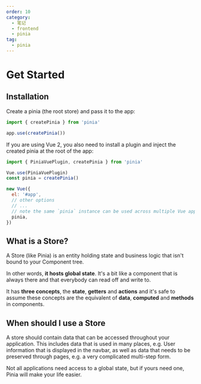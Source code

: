 ```yaml
---
order: 10
category:
  - 笔记
  - frontend
  - pinia
tag:
  - pinia
---
```


# Get Started

## Installation

Create a pinia (the root store) and pass it to the app:

```js
import { createPinia } from 'pinia'

app.use(createPinia())
```

If you are using Vue 2, you also need to install a plugin and inject the created pinia at the root of the app:

```js
import { PiniaVuePlugin, createPinia } from 'pinia'

Vue.use(PiniaVuePlugin)
const pinia = createPinia()

new Vue({
  el: '#app',
  // other options
  // ...
  // note the same `pinia` instance can be used across multiple Vue apps on the same page
  pinia,
})
```

## What is a Store?

A Store (like Pinia) is an entity holding state and business logic that isn't bound to your Component tree.

In other words, **it hosts global state**.
It's a bit like a component that is always there and that everybody can read off and write to.

It has **three concepts**, the **state**, **getters** and **actions** and it's safe to assume these concepts are the equivalent of **data**, **computed** and **methods** in components.

## When should I use a Store

A store should contain data that can be accessed throughout your application. This includes data that is used in many places, e.g. User information that is displayed in the navbar, as well as data that needs to be preserved through pages, e.g. a very complicated multi-step form.

Not all applications need access to a global state, but if yours need one, Pinia will make your life easier.

